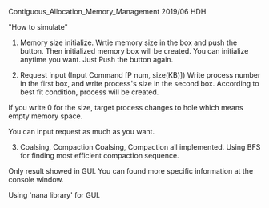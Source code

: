 Contiguous_Allocation_Memory_Management
2019/06 HDH

"How to simulate"
1. Memory size initialize.
 Wrtie memory size in the box and push the button.
 Then initialized memory box will be created.
 You can initialize anytime you want. Just Push the button again.

2. Request input (Input Command [P num, size(KB)])
 Write process number in the first box,
 and write process's size in the second box.
 According to best fit condition, process will be created.

 If you write 0 for the size, target process changes to hole which means empty memory space.

 You can input request as much as you want.

3. Coalsing, Compaction
 Coalsing, Compaction all implemented.
 Using BFS for finding most efficient compaction sequence.

 Only result showed in GUI.
 You can found more specific information at the console window.

Using 'nana library' for GUI.